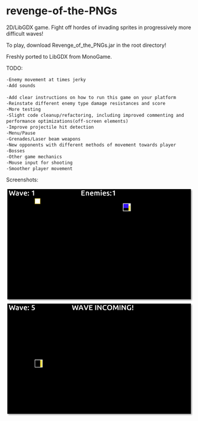 revenge-of-the-PNGs
===================

2D/LibGDX game. Fight off hordes of invading sprites in progressively more difficult waves!

To play, download Revenge_of_the_PNGs.jar in the root directory!

Freshly ported to LibGDX from MonoGame.

TODO:

	-Enemy movement at times jerky
	-Add sounds

	-Add clear instructions on how to run this game on your platform
	-Reinstate different enemy type damage resistances and score
	-More testing
	-Slight code cleanup/refactoring, including improved commenting and performance optimizations(off-screen elements)
	-Improve projectile hit detection
	-Menu/Pause
	-Grenades/Laser beam weapons
	-New opponents with different methods of movement towards player
	-Bosses
	-Other game mechanics
	-Mouse input for shooting
	-Smoother player movement

Screenshots:

![screenshot 1](screenshots/screenshot_1.png)
![screenshot 2](screenshots/screenshot_2.png)
